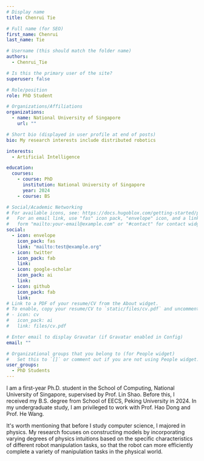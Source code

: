 ```yaml
---
# Display name
title: Chenrui Tie

# Full name (for SEO)
first_name: Chenrui
last_name: Tie

# Username (this should match the folder name)
authors:
  - Chenrui_Tie

# Is this the primary user of the site?
superuser: false

# Role/position
role: PhD Student

# Organizations/Affiliations
organizations:
  - name: National University of Singapore
    url: ""

# Short bio (displayed in user profile at end of posts)
bio: My research interests include distributed robotics

interests:
  - Artificial Intelligence

education:
  courses:
    - course: PhD
      institution: National University of Singapore
      year: 2024
    - course: BS

# Social/Academic Networking
# For available icons, see: https://docs.hugoblox.com/getting-started/page-builder/#icons
#   For an email link, use "fas" icon pack, "envelope" icon, and a link in the
#   form "mailto:your-email@example.com" or "#contact" for contact widget.
social:
  - icon: envelope
    icon_pack: fas
    link: "mailto:test@example.org"
  - icon: twitter
    icon_pack: fab
    link:
  - icon: google-scholar
    icon_pack: ai
    link:
  - icon: github
    icon_pack: fab
    link:
# Link to a PDF of your resume/CV from the About widget.
# To enable, copy your resume/CV to `static/files/cv.pdf` and uncomment the lines below.
# - icon: cv
#   icon_pack: ai
#   link: files/cv.pdf

# Enter email to display Gravatar (if Gravatar enabled in Config)
email: ""

# Organizational groups that you belong to (for People widget)
#   Set this to `[]` or comment out if you are not using People widget.
user_groups:
  - PhD Students
---
```


I am a first-year Ph.D. student in the School of Computing, National University of Singapore, supervised by Prof. Lin Shao. Before this, I received my B.S. degree from School of EECS, Peking University in 2024. In my undergraduate study, I am privileged to work with Prof. Hao Dong and Prof. He Wang.

It's worth mentioning that before I study computer science, I majored in physics. My research focuses on constructing models by incorporating varying degrees of physics intuitions based on the specific characteristics of different robot manipulation tasks, so that the robot can more efficiently complete a variety of manipulation tasks in the physical world.

